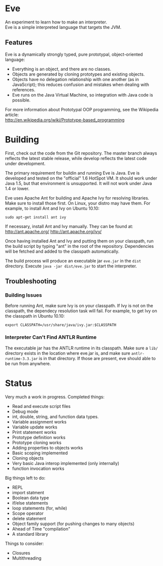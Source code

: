 Eve
====

An experiment to learn how to make an interpreter.<br>
Eve is a simple interpreted language that targets the JVM.

Features
--------
Eve is a dynamically strongly typed, pure prototypal, object-oriented language:

* Everything is an object, and there are no classes.
* Objects are generated by cloning prototypes and existing objects.
* Objects have no delegation relationship with one another (as in 
  JavaScript); this reduces confusion and mistakes when dealing with
  references.
* Eve runs on the Java Virtual Machine, so integration with Java code is
  possible.
  
For more information about Prototypal OOP programming, see the Wikipedia
article:<br>
<http://en.wikipedia.org/wiki/Prototype-based_programming>

Building
========
First, check out the code from the Git repository. The master branch always
reflects the latest stable release, while develop reflects the latest code
under development.

The primary requirement for buildin and running Eve is Java. Eve is developed
and tested on the "official" 1.6 HotSpot VM. It should work under Java 1.5, but
that environment is unsupported. It will not work under Java 1.4 or lower.

Eve uses Apache Ant for building and Apache Ivy for resolving libraries.
Make sure to install those first. On Linux, your distro may have them.
For example, to install Ant and Ivy on Ubuntu 10.10:

    sudo apt-get install ant ivy
    
If necessary, install Ant and Ivy manually. They can be found at:
<http://ant.apache.org/>
<http://ant.apache.org/ivy/>

Once having installed Ant and Ivy and putting them on your classpath, run the
build script by typing "ant" in the root of the repository. Dependencies will
be fetched and added to the classpath automatically.

The build process will produce an executable jar `eve.jar` in the `dist`
directory. Execute `java -jar dist/eve.jar` to start the interpreter.

Troubleshooting
---------------
### Building Issues ###
Before running Ant, make sure Ivy is on your classpath. If Ivy is not on the
classpath, the dependecy resolution task will fail. For example, to get Ivy on
the classpath in Ubuntu 10.10:

`export CLASSPATH=/usr/share/java/ivy.jar:$CLASSPATH`

### Interpreter Can't Find ANTLR Runtime ###
The executable jar has the ANTLR runtime in its classpath. Make sure a `lib/`
directory exists in the location where eve.jar is, and make sure
`antlr-runtime-3.3.jar` is in that directory. If those are present, eve should
able to be run from anywhere.

Status
======

Very much a work in progress. Completed things:

* Read and execute script files
* Debug mode
* int, double, string, and function data types.
* Variable assignment works
* Variable update works
* Print statement works
* Prototype definition works
* Prototype cloning works
* Adding properties to objects works
* Basic scoping implemented
* Cloning objects
* Very basic Java interop implemented (only internally)
* function invocation works

Big things left to do:

* REPL
* import statment
* Boolean data type
* if/else statements
* loop statements (for, while)
* Scope operator
* delete statement
* Object family support (for pushing changes to many objects)
* Ahead of Time "compilation"
* A standard library

Things to consider:

* Closures
* Multithreading
